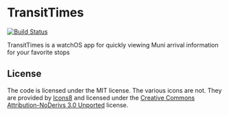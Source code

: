 # TransitTimes

[![Build Status](https://travis-ci.org/jbruce2112/transit-times.svg?branch=master)](https://travis-ci.org/jbruce2112/transit-times)


TransitTimes is a watchOS app for quickly viewing Muni arrival information for your favorite stops


## License
The code is licensed under the MIT license. The various icons are not. 
They are provided by [Icons8](https://icons8.com) and licensed under the 
[Creative Commons Attribution-NoDerivs 3.0 Unported](https://creativecommons.org/licenses/by-nd/3.0/) license.

